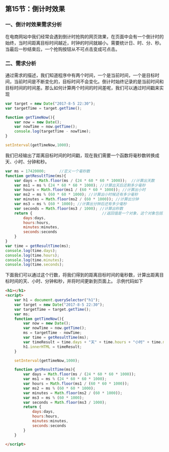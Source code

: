 ## 第15节：倒计时效果

### 一、倒计时效果需求分析

在电商网站中我们经常会遇到倒计时抢购的网页效果，在页面中会有一个倒计时的始终，当时间距离目标时间越近，时钟的时间就越小。需要统计日、时、分、秒。当最后一秒结束后，一个抢购按钮从不可点击变成可点击。

### 二、需求分析

通过需求的描述，我们知道程序中有两个时间，一个是当前时间，一个是目标时间，当前时间是不断变化的，目标时间不会变化。倒计时始终记录的是当前时间和目标时间的时间差。那么如何计算两个时间的时间差呢，我们可以通过时间戳来实现

``` js
var target = new Date("2017-8-5 22:30");
var targetTime = target.getTime();

function getTimeNow(){      
    var now = new Date();
    var nowTime = now.getTime();
    console.log(targetTime - nowTime);
}

setInterval(getTimeNow,1000);
```

我们已经输出了距离目标时间的时间戳，现在我们需要一个函数将毫秒数转换成天、小时、分钟和秒。

``` js
var ms = 17420000;      //定义一个毫秒数
function getResultTime(ms){
    var days = Math.floor(ms / (24 * 60 * 60 * 1000));  //计算出天数
    var ms1 = ms % (24 * 60 * 60 * 1000); //计算出天后还剩多少毫秒
    var hours = Math.floor(ms1 / (60 * 60 * 1000)); //计算出小时
    var ms2 = ms % (60 * 60 * 1000); //计算出小时候还有多少毫秒
    var minutes = Math.floor(ms2 / (60 * 1000)); //计算出分钟
    var ms3 = ms % (60 * 1000); //计算出分钟后还有多少毫秒
    var seconds = Math.floor(ms3 / 1000); //计算出秒数
    return {                               //返回值是一个对象，这个对象包括了日、小时、分钟、秒
        days:days,
        hours:hours,
        minutes:minutes,
        seconds:seconds
    }
}
var time = getResultTime(ms);
console.log(time.days);
console.log(time.hours);
console.log(time.minutes);
console.log(time.seconds);
```

下面我们可以通过这个行数，将我们得到的距离目标时间的毫秒数，计算出距离目标时间的天、小时、分钟和秒，并将时间更新到页面上。
示例代码如下

``` html
<h1></h1>
<script>
    var h1 = document.querySelector("h1");
    var target = new Date("2017-8-5 22:30");
    var targetTime = target.getTime();
    var ms;
    function getTimeNow(){      
        var now = new Date();
        var nowTime = now.getTime();
        ms = targetTime - nowTime;
        var time = getResultTime(ms);
        var timeResult = time.days + "天" + time.hours + "小时" + time.minutes + "分钟" + time.seconds + "秒";
        h1.innerHTML = timeResult;
    }

    setInterval(getTimeNow,1000);

    function getResultTime(ms){
        var days = Math.floor(ms / (24 * 60 * 60 * 1000));  
        var ms1 = ms % (24 * 60 * 60 * 1000); 
        var hours = Math.floor(ms1 / (60 * 60 * 1000)); 
        var ms2 = ms % (60 * 60 * 1000); 
        var minutes = Math.floor(ms2 / (60 * 1000)); 
        var ms3 = ms % (60 * 1000); 
        var seconds = Math.floor(ms3 / 1000); 
        return {                               
            days:days,
            hours:hours,
            minutes:minutes,
            seconds:seconds
        }
    }
    
</script>
```